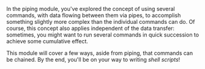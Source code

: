 In the piping module, you've explored the concept of using several commands, with data flowing between them via pipes, to accomplish something slightly more complex than the individual commands can do.
Of course, this concept also applies independent of the data transfer: sometimes, you might want to run several commands in quick succession to achieve some cumulative effect.

This module will cover a few ways, aside from piping, that commands can be chained.
By the end, you'll be on your way to writing _shell scripts_!
